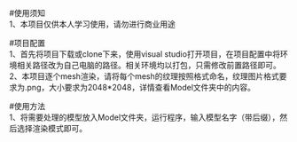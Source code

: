 #使用须知 <br>
1、本项目仅供本人学习使用，请勿进行商业用途

#项目配置 <br>
1、首先将项目下载或clone下来，使用visual studio打开项目，在项目配置中将环境相关路径改为自己电脑的路径。相关环境均以打包，只需修改前置路径即可。
2、本项目逐个mesh渲染，请将每个mesh的纹理按照格式命名，纹理图片格式要求为.png，大小要求为2048*2048，详情查看Model文件夹中的内容。

#使用方法 <br>
1、将需要处理的模型放入Model文件夹，运行程序，输入模型名字（带后缀），然后选择渲染模式即可。
